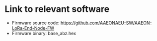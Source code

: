 # Link to relevant software

- Firmware source code: https://github.com/AAEONAEU-SW/AAEON-LoRa-End-Node-FW
- Firmware binary: base_abz.hex

